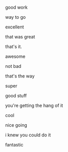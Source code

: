 good work

way to go

excellent

that was great

that's it.

awesome

not bad

that's the way

super

good stuff

you're getting the hang of it

cool

nice going

i knew you could do it

fantastic
